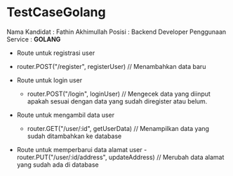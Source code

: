 # TestCaseGolang

Nama Kandidat : Fathin Akhimullah
Posisi : Backend Developer
Penggunaan Service : 
**GOLANG**
 - Route untuk registrasi user
 - router.POST("/register", registerUser) // Menambahkan data baru

  - Route untuk login user
	- router.POST("/login", loginUser) // Mengecek data yang diinput apakah sesuai dengan data yang sudah diregister atau belum.

  - Route untuk mengambil data user
	- router.GET("/user/:id", getUserData) // Menampilkan data yang sudah ditambahkan ke database

   - Route untuk memperbarui data alamat user
	- router.PUT("/user/:id/address", updateAddress) // Merubah data alamat yang sudah ada di database
